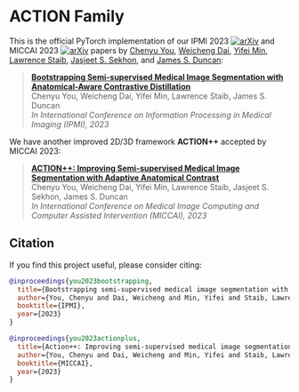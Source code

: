 # ACTION Family

This is the official PyTorch implementation of our IPMI 2023  [![arXiv](https://img.shields.io/badge/arXiv-2206.02307-b31b1b.svg)](https://arxiv.org/abs/2206.02307) and MICCAI 2023  [![arXiv](https://img.shields.io/badge/arXiv-2304.02689-b31b1b.svg)](https://arxiv.org/abs/2304.02689) papers by [Chenyu You](http://chenyuyou.me/), [Weicheng Dai](https://weichengdai1.github.io/), [Yifei Min](https://scholar.google.com/citations?user=pFWnzL0AAAAJ&hl=en/), [Lawrence Staib](https://medicine.yale.edu/profile/lawrence-staib/), [Jasjeet S. Sekhon](https://www.jsekhon.com/), and [James S. Duncan](https://medicine.yale.edu/profile/james-duncan/):

> [**Bootstrapping Semi-supervised Medical Image Segmentation with Anatomical-Aware Contrastive Distillation**](https://arxiv.org/abs/2206.02307)      
> Chenyu You, Weicheng Dai, Yifei Min, Lawrence Staib, James S. Duncan        
> *In International Conference on Information Processing in Medical Imaging (IPMI), 2023*

We have another improved 2D/3D framework **ACTION++** accepted by MICCAI 2023:

> **[ACTION++: Improving Semi-supervised Medical Image Segmentation with Adaptive Anatomical Contrast](https://arxiv.org/abs/2304.02689)** </br>
> Chenyu You, Weicheng Dai, Yifei Min, Lawrence Staib, Jasjeet S. Sekhon, James S. Duncan</br>
> *In International Conference on Medical Image Computing and Computer Assisted Intervention (MICCAI), 2023*


## Citation

If you find this project useful, please consider citing:

```bibtex
@inproceedings{you2023bootstrapping,
  title={Bootstrapping semi-supervised medical image segmentation with anatomical-aware contrastive distillation},
  author={You, Chenyu and Dai, Weicheng and Min, Yifei and Staib, Lawrence and Duncan, James S},
  booktitle={IPMI},
  year={2023}
}

@inproceedings{you2023actionplus,
  title={Action++: Improving semi-supervised medical image segmentation with adaptive anatomical contrast},
  author={You, Chenyu and Dai, Weicheng and Min, Yifei and Staib, Lawrence and Sekhon, Jas and Duncan, James S},
  booktitle={MICCAI},
  year={2023}
}
```


